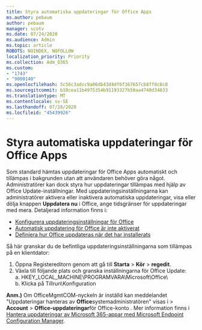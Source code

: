 ```yaml
---
title: Styra automatiska uppdateringar för Office Apps
ms.author: pebaum
author: pebaum
manager: scotv
ms.date: 07/24/2020
ms.audience: Admin
ms.topic: article
ROBOTS: NOINDEX, NOFOLLOW
localization_priority: Priority
ms.collection: Adm_O365
ms.custom:
- "1743"
- "9000140"
ms.openlocfilehash: 5c56c3adcc9a06db43d4df6f367657cb8ff0c8c8
ms.sourcegitcommit: b10cea11b4975354b91193327b58aa4740d34833
ms.translationtype: MT
ms.contentlocale: sv-SE
ms.lasthandoff: 07/28/2020
ms.locfileid: "45439926"
---
```

# <a name="control-automatic-updates-for-office-apps"></a>Styra automatiska uppdateringar för Office Apps

Som standard hämtas uppdateringar för Office Apps automatiskt och tillämpas i bakgrunden utan att användaren behöver göra något. Administratörer kan dock styra hur uppdateringar tillämpas med hjälp av Office Update-inställningar. Med uppdateringsinställningarna kan administratörer aktivera eller inaktivera automatiska uppdateringar, visa eller dölja knappen **Uppdatera nu** i Office, ange tidsgränser för uppdateringar med mera. Detaljerad information finns i:

- [Konfigurera uppdateringsinställningar för Office](https://docs.microsoft.com/deployoffice/configure-update-settings-for-office-365-proplus)  
- [Automatisk uppdatering för Office är inte aktiverat](https://support.microsoft.com/help/2753538/automatic-updating-for-office-2013-and-office-2016-click-to-run-is-not)  
- [Definiera hur Office uppdateras när det har installerats](https://docs.microsoft.com/deployoffice/configuration-options-for-the-office-2016-deployment-tool#updates-element)

Så här granskar du de befintliga uppdateringsinställningarna som tillämpas på en klientdator:

1. Öppna Registereditorn genom att gå till **Starta**  >  **Kör**  >  **regedit**.
2. Växla till följande plats och granska inställningarna för Office Update:  
    a. HKEY_LOCAL_MACHINE\PROGRAMVARA\Microsoft\Office\  
    b. Klicka på Tillrun\Konfiguration

**Anm.)**  Om OfficeMgmtCOM-nyckeln är inställd kan meddelandet "Uppdateringar hanteras av **Office**systemadministratören" visas i  >  **Account**  >  **Office-uppdateringar**för Office-konto . Mer information finns i [Hantera uppdateringar av Microsoft 365-appar med Microsoft Endpoint Configuration Manager](https://docs.microsoft.com/deployoffice/manage-updates-to-office-365-proplus-with-system-center-configuration-manager#method-1-use-office-deployment-tool-to-enable-office-365-clients-to-receive-updates-from-configuration-manager).  